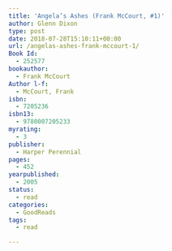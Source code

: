 ```yaml
---
title: 'Angela’s Ashes (Frank McCourt, #1)'
author: Glenn Dixon
type: post
date: 2018-07-28T15:10:11+00:00
url: /angelas-ashes-frank-mccourt-1/
Book Id:
  - 252577
bookauthor:
  - Frank McCourt
Author l-f:
  - McCourt, Frank
isbn:
  - 7205236
isbn13:
  - 9780007205233
myrating:
  - 3
publisher:
  - Harper Perennial
pages:
  - 452
yearpublished:
  - 2005
status:
  - read
categories:
  - GoodReads
tags:
  - read

---
```


